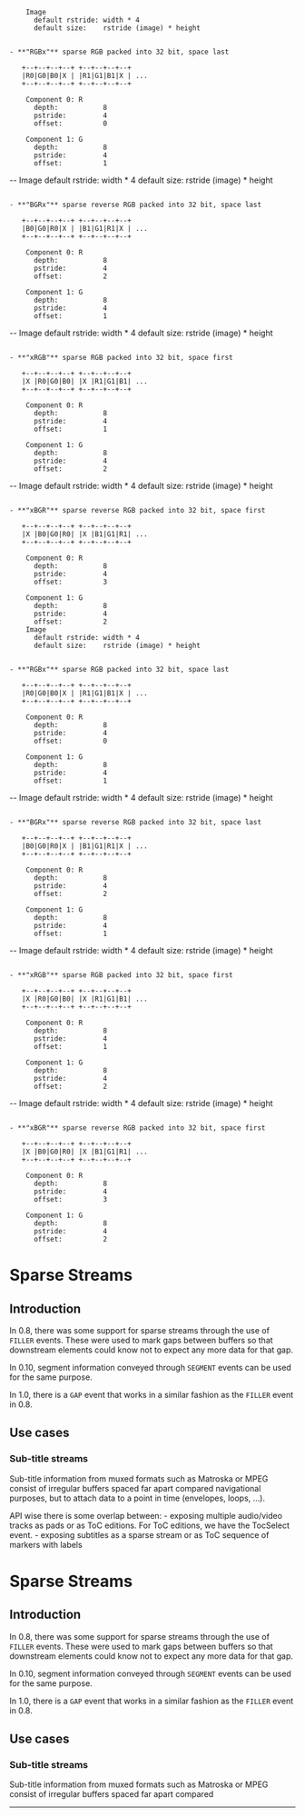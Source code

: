         Image
          default rstride: width * 4
          default size:    rstride (image) * height
```

- **"RGBx"** sparse RGB packed into 32 bit, space last

```
       +--+--+--+--+ +--+--+--+--+
       |R0|G0|B0|X | |R1|G1|B1|X | ...
       +--+--+--+--+ +--+--+--+--+

        Component 0: R
          depth:           8
          pstride:         4
          offset:          0

        Component 1: G
          depth:           8
          pstride:         4
          offset:          1
--
        Image
          default rstride: width * 4
          default size:    rstride (image) * height
```

- **"BGRx"** sparse reverse RGB packed into 32 bit, space last

```
       +--+--+--+--+ +--+--+--+--+
       |B0|G0|R0|X | |B1|G1|R1|X | ...
       +--+--+--+--+ +--+--+--+--+

        Component 0: R
          depth:           8
          pstride:         4
          offset:          2

        Component 1: G
          depth:           8
          pstride:         4
          offset:          1
--
        Image
          default rstride: width * 4
          default size:    rstride (image) * height
```

- **"xRGB"** sparse RGB packed into 32 bit, space first

```
       +--+--+--+--+ +--+--+--+--+
       |X |R0|G0|B0| |X |R1|G1|B1| ...
       +--+--+--+--+ +--+--+--+--+

        Component 0: R
          depth:           8
          pstride:         4
          offset:          1

        Component 1: G
          depth:           8
          pstride:         4
          offset:          2
--
        Image
          default rstride: width * 4
          default size:    rstride (image) * height
```

- **"xBGR"** sparse reverse RGB packed into 32 bit, space first

```
       +--+--+--+--+ +--+--+--+--+
       |X |B0|G0|R0| |X |B1|G1|R1| ...
       +--+--+--+--+ +--+--+--+--+

        Component 0: R
          depth:           8
          pstride:         4
          offset:          3

        Component 1: G
          depth:           8
          pstride:         4
          offset:          2
        Image
          default rstride: width * 4
          default size:    rstride (image) * height
```

- **"RGBx"** sparse RGB packed into 32 bit, space last

```
       +--+--+--+--+ +--+--+--+--+
       |R0|G0|B0|X | |R1|G1|B1|X | ...
       +--+--+--+--+ +--+--+--+--+

        Component 0: R
          depth:           8
          pstride:         4
          offset:          0

        Component 1: G
          depth:           8
          pstride:         4
          offset:          1
--
        Image
          default rstride: width * 4
          default size:    rstride (image) * height
```

- **"BGRx"** sparse reverse RGB packed into 32 bit, space last

```
       +--+--+--+--+ +--+--+--+--+
       |B0|G0|R0|X | |B1|G1|R1|X | ...
       +--+--+--+--+ +--+--+--+--+

        Component 0: R
          depth:           8
          pstride:         4
          offset:          2

        Component 1: G
          depth:           8
          pstride:         4
          offset:          1
--
        Image
          default rstride: width * 4
          default size:    rstride (image) * height
```

- **"xRGB"** sparse RGB packed into 32 bit, space first

```
       +--+--+--+--+ +--+--+--+--+
       |X |R0|G0|B0| |X |R1|G1|B1| ...
       +--+--+--+--+ +--+--+--+--+

        Component 0: R
          depth:           8
          pstride:         4
          offset:          1

        Component 1: G
          depth:           8
          pstride:         4
          offset:          2
--
        Image
          default rstride: width * 4
          default size:    rstride (image) * height
```

- **"xBGR"** sparse reverse RGB packed into 32 bit, space first

```
       +--+--+--+--+ +--+--+--+--+
       |X |B0|G0|R0| |X |B1|G1|R1| ...
       +--+--+--+--+ +--+--+--+--+

        Component 0: R
          depth:           8
          pstride:         4
          offset:          3

        Component 1: G
          depth:           8
          pstride:         4
          offset:          2
# Sparse Streams

## Introduction

In 0.8, there was some support for sparse streams through the use of
`FILLER` events. These were used to mark gaps between buffers so that
downstream elements could know not to expect any more data for that gap.

In 0.10, segment information conveyed through `SEGMENT` events can be used
for the same purpose.

In 1.0, there is a `GAP` event that works in a similar fashion as the
`FILLER` event in 0.8.

## Use cases

### Sub-title streams

Sub-title information from muxed formats such as
Matroska or MPEG consist of irregular buffers spaced far apart compared
navigational purposes, but to attach data to a point in time (envelopes,
loops, …).

API wise there is some overlap between: - exposing multiple audio/video
tracks as pads or as ToC editions. For ToC editions, we have the
TocSelect event. - exposing subtitles as a sparse stream or as ToC
sequence of markers with labels
# Sparse Streams

## Introduction

In 0.8, there was some support for sparse streams through the use of
`FILLER` events. These were used to mark gaps between buffers so that
downstream elements could know not to expect any more data for that gap.

In 0.10, segment information conveyed through `SEGMENT` events can be used
for the same purpose.

In 1.0, there is a `GAP` event that works in a similar fashion as the
`FILLER` event in 0.8.

## Use cases

### Sub-title streams

Sub-title information from muxed formats such as
Matroska or MPEG consist of irregular buffers spaced far apart compared

---

